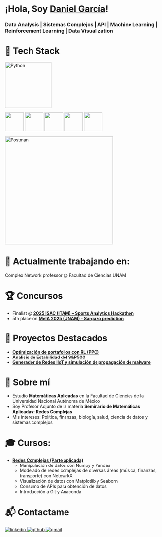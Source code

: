 # ¡Hola, Soy [Daniel García](https://www.linkedin.com/in/daniel-garcia-data-analyst/)!

### Data Analysis | Sistemas Complejos | API | Machine Learning | Reinforcement Learning | Data Visualization

# 🤖 Tech Stack

<!-- Python-->
[<img src="https://cdn.iconscout.com/icon/free/png-256/python-3521655-2945099.png" alt="Python" width="150">](https://docs.python.org/3/library/index.html)
<!-- Librerías Python -->
<p>
  <img src="https://numpy.org/doc/stable/_static/numpylogo.svg" height="60"/>
  <img src="https://pandas.pydata.org/static/img/pandas_white.svg" height="60"/>
  <img src="https://matplotlib.org/stable/_static/logo_light.svg" height="60"/>
  <img src="https://networkx.org/_static/networkx_logo.svg" height="60"/>
  <img src="https://seaborn.pydata.org/_static/logo-wide-lightbg.svg" height="60"/>
</p>

<!-- POSTMAN-->
[<img src="https://upload.wikimedia.org/wikipedia/commons/c/c2/Postman_%28software%29.png?20211024200826" alt="Postman" width="350">](https://postman.com/)


# 🧠 Actualmente trabajando en:
Complex Network professor @ Facultad de Ciencias UNAM

# 🏆 Concursos
- Finalist @ ​[**2025 ISAC (ITAM) – Sports Analytics Hackathon**](https://luma.com/e3thtn3j?lm_api_id=evt-nl6g0JJ73sWTTru&lm_medium=blast&lm_source=event&tk=Oblwtc)
- 5th place on [**MeIA 2025 (UNAM) - Sargazo prediction**](https://www.kaggle.com/competitions/meia-2025-sargazo-prediction/leaderboard)

# 🌟 Proyectos Destacados
- [**Optimización de portafolios con RL (PPO)**](https://github.com/Daniel-A-GS/Optimizacion-de-Portafolios-Aprendizaje-por-Refuerzo)
- [**Analisis de Estabilidad del S&P500**](https://github.com/Daniel-A-GS/Analisis-de-Estabilidad-de-Mercados-Financieros)
- [**Generador de Redes IIoT y simulación de propagación de malware**](https://github.com/Daniel-A-GS/Generador-de-Redes-IIoT-y-Propagacion-de-Malware)

# 🐼 Sobre mí
- Estudio **Matemáticas Aplicadas** en la Facultad de Ciencias de la Universidad Nacional Autónoma de México  
- Soy Profesor Adjunto de la materia **Seminario de Matemáticas Aplicadas: Redes Complejas**  
- Mis intereses: Política, finanzas, biología, salud, ciencia de datos y sistemas complejos

# 🎓 Cursos:
- [**Redes Complejas (Parte aplicada)**](https://github.com/Daniel-A-GS/Redes-Complejas-26-1)
  - Manipulación de datos con Numpy y Pandas
  - Modelado de redes complejas de diversas áreas (música, finanzas, transporte) con NetowrkX 
  - Visualización de datos con Matplotlib y Seaborn
  - Consumo de APIs para obtención de datos
  - Introducción a Git y Anaconda


# 📬 Contactame

<a href="linkedin.com/in/daniel-garcia-data-analyst/" target="_blank">
<img src=https://img.shields.io/badge/linkedin-%2300acee.svg?color=0A66C2&style=for-the-badge&logo=linkedin&logoColor=white alt=linkedin style="margin-bottom: 5px;" />
</a>

<a href="https://github.com/Daniel-A-GS" target="_blank">
<img src=https://img.shields.io/badge/github-%2300acee.svg?color=181717&style=for-the-badge&logo=github&logoColor=white alt=github style="margin-bottom: 5px;" />

<a href="mailto:daniel.alfredo.gs@gmail.com" target="_blank">
<img src=https://img.shields.io/badge/gmail-%2300acee.svg?color=EA4335&style=for-the-badge&logo=gmail&logoColor=white alt=gmail style="margin-bottom: 5px;" />

